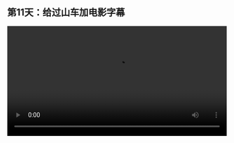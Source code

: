 ## 第11天：给过山车加电影字幕
 

<video width="100%" controls controlslist="nodownload nofullscreen noremoteplayback" disablePictureInPicture>
  <source src="https://api.keepwork.com/storage/v0/siteFiles/11997/raw#1586906331049session11.webm" type="video/webm">
  <source src="https://api.keepwork.com/storage/v0/siteFiles/11998/raw#1586906338121session11_small.mp4" type="video/mp4" />
   
  你的浏览器不支持播放
</video>
<style>
video::-webkit-media-controls-fullscreen-button { display: none; } 
</style>

### 字幕

我们打掉这个方块，
来看一下过山车的字幕是如何加上去的。
我们来到过山车的后方，
可以看到这里有一个探测铁轨，
**探测铁轨是用来检测矿车上是否有人的。**
**当有人的矿车经过时，探测铁轨会输出电流，**
激活两侧的中继器，并触发左侧的命令方块以及右侧的电影方块。

在电影方块中，
我们在不同的时间点上加入了字幕。
注意这里的摄影机被删除了，这样在电影字幕播放时，玩家仍然可以控制人物的视角。
 
在命令方块中，
第一行 **/setblock**命令会在这里创建2个动力铁轨，ID是250，
让有人的矿车可以顺利通过这个悬崖。 
除此之外，我们还通过命令设置了第一人称视角以及播放音乐，
还有隐藏桌面等等。
如果是一辆空的矿车经过这里，探测铁轨就不会输出电流，
命令方块也不会被触发， 矿车就会从这里掉下去，电影也不会被播放。

### 动手练习
给过山车添加电影字幕。

### 查看相关作品
[ShineYourWay: 项目ID: 93](https://keepwork.com/pbl/project/93)
[Setblock命令教学](https://keepwork.com/official/paracraft/videos/vt_setblock)